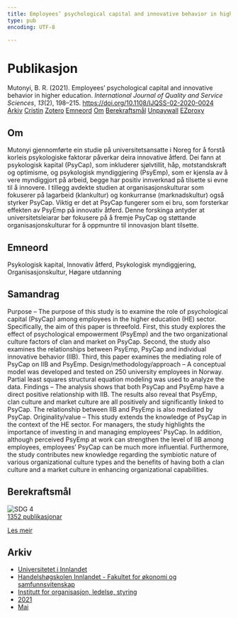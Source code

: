```yaml
---
title: Employees’ psychological capital and innovative behavior in higher education
type: pub
encoding: UTF-8

---
```

<h1>Publikasjon</h1>
<article id="csl-bib-container-TVAC3H75" class="csl-bib-container">
  <div class="csl-bib-body"> <div class="csl-entry">Mutonyi, B. R. (2021). Employees’ psychological capital and innovative behavior in higher education. <i>International Journal of Quality and Service Sciences</i>, <i>13</i>(2), 198–215. <a href="https://doi.org/10.1108/IJQSS-02-2020-0024">https://doi.org/10.1108/IJQSS-02-2020-0024</a></div> </div>
  <div class="csl-bib-buttons">
    <a href="#taxonomy-article-TVAC3H75" alt="archive" class="csl-bib-button">Arkiv</a>
    <a href="https://app.cristin.no/results/show.jsf?id=1910811" alt="Cristin" class="csl-bib-button">Cristin</a>
    <a href="http://zotero.org/groups/5881554/items/TVAC3H75" alt="Zotero" class="csl-bib-button">Zotero</a>
    <a href="#keywords-article-TVAC3H75" alt="keywords" class="csl-bib-button">Emneord</a>
    <a href="#about-article-TVAC3H75" alt="about_pub" class="csl-bib-button">Om</a>
    <a href="#sdg-article-TVAC3H75" alt="sdg" class="csl-bib-button">Berekraftsmål</a>
    <a href="https://doi.org/10.1108/ijqss-02-2020-0024" alt="Unpaywall" class="csl-bib-button">Unpaywall</a>
    <a href="https://doi.org/10.1108/ijqss-02-2020-0024" alt="EZproxy" class="csl-bib-button">EZproxy</a>
  </div>
  <div id="csl-bib-meta-container-TVAC3H75"></div>
</article>
<div id="csl-bib-meta-TVAC3H75" class="csl-bib-meta">
  <article id="about-article-TVAC3H75" class="about_pub-article">
    <h1>Om</h1>
    Mutonyi gjennomførte ein studie på universitetsansatte i Noreg for å forstå korleis psykologiske faktorar påverkar deira innovative åtferd. Dei fann at psykologisk kapital (PsyCap), som inkluderer sjølvtillit, håp, motstandskraft og optimisme, og psykologisk myndiggjering (PsyEmp), som er kjensla av å vere myndiggjort på arbeid, begge har positiv innverknad på tilsette si evne til å innovere. I tillegg avdekte studien at organisasjonskulturar som fokuserer på lagarbeid (klankultur) og konkurranse (marknadskultur) også styrker PsyCap. Viktig er det at PsyCap fungerer som ei bru, som forsterkar effekten av PsyEmp på innovativ åtferd. Denne forskinga antyder at universitetsleiarar bør fokusere på å fremje PsyCap og støttande organisasjonskulturar for å oppmuntre til innovasjon blant tilsette.
  </article>
  <article id="keywords-article-TVAC3H75" class="keywords-article">
    <h1>Emneord</h1>
    Psykologisk kapital, Innovativ åtferd, Psykologisk myndiggjering, Organisasjonskultur, Høgare utdanning
  </article>
  <article id="abstract-article-TVAC3H75" class="abstract-article">
    <h1>Samandrag</h1>
    Purpose – The purpose of this study is to examine the role of psychological capital (PsyCap) among employees 
in the higher education (HE) sector. Specifically, the aim of this paper is threefold. First, this study explores the 
effect of psychological empowerment (PsyEmp) and the two organizational culture factors of clan and market on 
PsyCap. Second, the study also examines the relationships between PsyEmp, PsyCap and individual innovative 
behavior (IIB). Third, this paper examines the mediating role of PsyCap on IIB and PsyEmp. 
Design/methodology/approach – A conceptual model was developed and tested on 250 university 
employees in Norway. Partial least squares structural equation modeling was used to analyze the data. 
Findings – The analysis shows that both PsyCap and PsyEmp have a direct positive relationship with IIB. 
The results also reveal that PsyEmp, clan culture and market culture are all positively and significantly 
linked to PsyCap. The relationship between IIB and PsyEmp is also mediated by PsyCap. 
Originality/value – This study extends the knowledge of PsyCap in the context of the HE sector. For 
managers, the study highlights the importance of investing in and managing employees’ PsyCap. In addition, 
although perceived PsyEmp at work can strengthen the level of IIB among employees, employees’ PsyCap can be 
much more influential. Furthermore, the study contributes new knowledge regarding the symbiotic nature of 
various organizational culture types and the benefits of having both a clan culture and a market culture in 
enhancing organizational capabilities.
  </article>
  <article id="sdg-article-TVAC3H75" class="sdg-article">
    <h1>Berekraftsmål</h1>
    <div class="sdg-container"><div id="sdg4" class="sdg">
        <img src="{{< params subfolder >}}images/sdg/sdg04_nn.png" class="image" alt="SDG 4">
        <div class="sdg-overlay">
          <a href="/nn/archive/?key=?sdg=4#archive" class="sdg-publication-count"><span>1352</span> publikasjonar</a>
          <p><a href="https://fn.no/om-fn/fns-baerekraftsmaal/god-utdanning?lang=nno-NO" class="sdg-read-more">Les meir</a></p>
        </div>
      </div></div>
  </article>
  <article id="taxonomy-article-TVAC3H75" class="taxonomy-article">
    <h1>Arkiv</h1>
    <ul>
      <li>
        <a href="/nn/archive/?key=3DCRN523">Universitetet i Innlandet</a>
      </li>
      <li>
        <a href="/nn/archive/?key=DU8Q9LN9">Handelshøgskolen Innlandet - Fakultet for økonomi og samfunnsvitenskap</a>
      </li>
      <li>
        <a href="/nn/archive/?key=4LUWR3ZM">Institutt for organisasjon, ledelse, styring</a>
      </li>
      <li>
        <a href="/nn/archive/?key=8VQBC64H">2021</a>
      </li>
      <li>
        <a href="/nn/archive/?key=FBMNWMTY">Mai</a>
      </li>
    </ul>
  </article>
</div>
